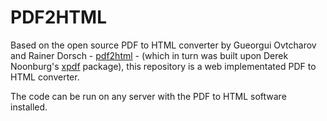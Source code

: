 PDF2HTML
========

Based on the open source PDF to HTML converter by Gueorgui Ovtcharov and Rainer Dorsch - <a href="https://github.com/coolwanglu/pdf2htmlEX">pdf2html</a> - (which in turn was built upon Derek Noonburg's <a href="http://www.foolabs.com/xpdf/">xpdf</a> package), this repository is a web implementated PDF to HTML converter. 

The code can be run on any server with the PDF to HTML software installed.
